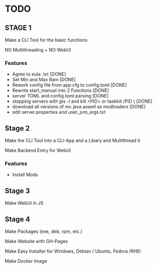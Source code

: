 # TODO

## STAGE 1 

Make a CLI Tool for the basic functions

NO Multithreading + NO WebUI

### Features

- Agree to eula .txt [DONE]
- Set Min and Max Ram [DONE]
- Rework config file from app.cfg to config.toml [DONE]
- Rewrite start_manual into 2 Functions [DONE]
- server TOML and config.toml parsing [DONE]
- stopping servers with jps -l and kill \<PID> or taskkill /PID \ <PID> [DONE]
- download all versions of mc java aswell as modloaders [DONE]
- edit server.properties and user_jvm_args.txt

## Stage 2

Make the CLI Tool into a CLI-App and a Libary and Multithread it

Make Backend Entry for WebUI

### Features

- Install Mods

## Stage 3

Make WebUI in JS

## Stage 4

Make Packages (exe, deb, rpm, etc.)

Make Website with GH-Pages
 
Make Easy Installer for Windows, Debian / Ubuntu, Fedora /RHEl

Make Docker Image